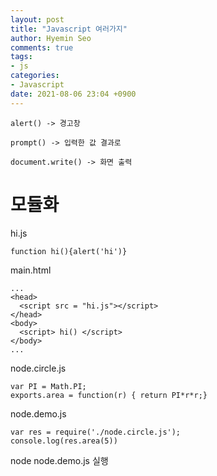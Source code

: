 ```yaml
---
layout: post
title: "Javascript 여러가지"
author: Hyemin Seo
comments: true
tags:
- js
categories:
- Javascript
date: 2021-08-06 23:04 +0900
---
```


```
alert() -> 경고창

prompt() -> 입력한 값 결과로

document.write() -> 화면 출력

```

# 모듈화

hi.js

```
function hi(){alert('hi')}
```

main.html

```
...
<head>
  <script src = "hi.js"></script>
</head>
<body>
  <script> hi() </script>
</body>
...
```



node.circle.js

```
var PI = Math.PI;
exports.area = function(r) { return PI*r*r;}
```

node.demo.js

```
var res = require('./node.circle.js');
console.log(res.area(5))
```

node node.demo.js 실행
